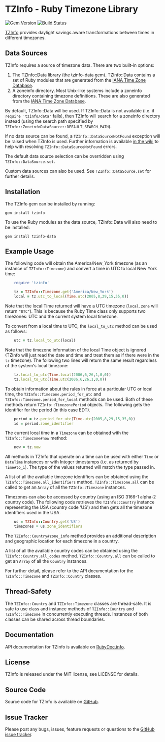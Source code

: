 TZInfo - Ruby Timezone Library
==============================

[![Gem Version](https://badge.fury.io/rb/tzinfo.svg)](http://badge.fury.io/rb/tzinfo) [![Build Status](https://travis-ci.org/tzinfo/tzinfo.svg?branch=master)](https://travis-ci.org/tzinfo/tzinfo)

[TZInfo](http://tzinfo.github.io) provides daylight savings aware
transformations between times in different timezones.


Data Sources
------------

TZInfo requires a source of timezone data. There are two built-in options:

1. The TZInfo::Data library (the tzinfo-data gem). TZInfo::Data contains a set
   of Ruby modules that are generated from the [IANA Time Zone Database](http://www.iana.org/time-zones).
2. A zoneinfo directory. Most Unix-like systems include a zoneinfo directory
   containing timezone definitions. These are also generated from the
   [IANA Time Zone Database](http://www.iana.org/time-zones).

By default, TZInfo::Data will be used. If TZInfo::Data is not available (i.e.
if `require 'tzinfo/data'` fails), then TZInfo will search for a zoneinfo
directory instead (using the search path specified by
`TZInfo::ZoneinfoDataSource::DEFAULT_SEARCH_PATH`).

If no data source can be found, a `TZInfo::DataSourceNotFound` exception will be
raised when TZInfo is used. Further information is available
[in the wiki](http://tzinfo.github.io/datasourcenotfound) to help with
resolving `TZInfo::DataSourceNotFound` errors.

The default data source selection can be overridden using
`TZInfo::DataSource.set`.

Custom data sources can also be used. See `TZInfo::DataSource.set` for
further details.


Installation
------------

The TZInfo gem can be installed by running:

    gem install tzinfo

To use the Ruby modules as the data source, TZInfo::Data will also need to be
installed:

    gem install tzinfo-data


Example Usage
-------------

The following code will obtain the America/New_York timezone (as an instance
of `TZInfo::Timezone`) and convert a time in UTC to local New York time:

```ruby
    require 'tzinfo'

    tz = TZInfo::Timezone.get('America/New_York')
    local = tz.utc_to_local(Time.utc(2005,8,29,15,35,0))
```

Note that the local Time returned will have a UTC timezone (`local.zone` will
return `"UTC"`). This is because the Ruby Time class only supports two timezones:
UTC and the current system local timezone.

To convert from a local time to UTC, the `local_to_utc` method can be used as
follows:

```ruby
    utc = tz.local_to_utc(local)
```

Note that the timezone information of the local Time object is ignored (TZInfo
will just read the date and time and treat them as if there were in the `tz`
timezone). The following two lines will return the same result regardless of
the system's local timezone:

```ruby
    tz.local_to_utc(Time.local(2006,6,26,1,0,0))
    tz.local_to_utc(Time.utc(2006,6,26,1,0,0))
```

To obtain information about the rules in force at a particular UTC or local
time, the `TZInfo::Timezone.period_for_utc` and
`TZInfo::Timezone.period_for_local` methods can be used. Both of these methods
return `TZInfo::TimezonePeriod` objects. The following gets the identifier for
the period (in this case EDT).

```ruby
    period = tz.period_for_utc(Time.utc(2005,8,29,15,35,0))
    id = period.zone_identifier
```

The current local time in a `Timezone` can be obtained with the
`TZInfo::Timezone#now` method:

```ruby
    now = tz.now
```

All methods in TZInfo that operate on a time can be used with either `Time` or
`DateTime` instances or with Integer timestamps (i.e. as returned by
`Time#to_i`). The type of the values returned will match the type passed in.

A list of all the available timezone identifiers can be obtained using the
`TZInfo::Timezone.all_identifiers` method. `TZInfo::Timezone.all` can be called
to get an `Array` of all the `TZInfo::Timezone` instances.

Timezones can also be accessed by country (using an ISO 3166-1 alpha-2 country
code). The following code retrieves the `TZInfo::Country` instance representing
the USA (country code 'US') and then gets all the timezone identifiers used in
the USA.

```ruby
    us = TZInfo::Country.get('US')
    timezones = us.zone_identifiers
```

The `TZInfo::Country#zone_info` method provides an additional description and
geographic location for each timezone in a country.

A list of all the available country codes can be obtained using the
`TZInfo::Country.all_codes` method. `TZInfo::Country.all` can be called to get
an `Array` of all the `Country` instances.

For further detail, please refer to the API documentation for the
`TZInfo::Timezone` and `TZInfo::Country` classes.


Thread-Safety
-------------

The `TZInfo::Country` and `TZInfo::Timezone` classes are thread-safe. It is safe
to use class and instance methods of `TZInfo::Country` and `TZInfo::Timezone` in
concurrently executing threads. Instances of both classes can be shared across
thread boundaries.


Documentation
-------------

API documentation for TZInfo is available on [RubyDoc.info](http://rubydoc.info/gems/tzinfo/frames).


License
-------

TZInfo is released under the MIT license, see LICENSE for details.


Source Code
-----------

Source code for TZInfo is available on [GitHub](https://github.com/tzinfo/tzinfo).


Issue Tracker
-------------

Please post any bugs, issues, feature requests or questions to the
[GitHub issue tracker](https://github.com/tzinfo/tzinfo/issues).
